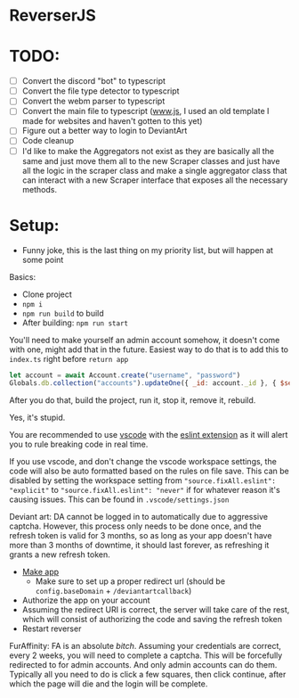 # ReverserJS

# TODO:
- [ ] Convert the discord "bot" to typescript
- [ ] Convert the file type detector to typescript
- [ ] Convert the webm parser to typescript
- [ ] Convert the main file to typescript (www.js, I used an old template I made for websites and haven't gotten to this yet)
- [ ] Figure out a better way to login to DeviantArt
- [ ] Code cleanup
- [ ] I'd like to make the Aggregators not exist as they are basically all the same and just move them all to the new Scraper classes and just have all the logic in the scraper class and make a single aggregator class that can interact with a new Scraper interface that exposes all the necessary methods.

# Setup:
- Funny joke, this is the last thing on my priority list, but will happen at some point

Basics:
- Clone project
- `npm i`
- `npm run build` to build
- After building: `npm run start`

You'll need to make yourself an admin account somehow, it doesn't come with one, might add that in the future. Easiest way to do that is to add this to `index.ts` right before `return app`

```js
let account = await Account.create("username", "password")
Globals.db.collection("accounts").updateOne({ _id: account._id }, { $set: { admin: true } })
```

After you do that, build the project, run it, stop it, remove it, rebuild.

Yes, it's stupid.

You are recommended to use [vscode](https://code.visualstudio.com/) with the [eslint extension](https://marketplace.visualstudio.com/items?itemName=dbaeumer.vscode-eslint) as it will alert you to rule breaking code in real time.

If you use vscode, and don't change the vscode workspace settings, the code will also be auto formatted based on the rules on file save. This can be disabled by setting the workspace setting from `"source.fixAll.eslint": "explicit"` to `"source.fixAll.eslint": "never"` if for whatever reason it's causing issues. This can be found in `.vscode/settings.json`

Deviant art:
DA cannot be logged in to automatically due to aggressive captcha. However, this process only needs to be done once, and the refresh token is valid for 3 months, so as long as your app doesn't have more than 3 months of downtime, it should last forever, as refreshing it grants a new refresh token.
- [Make app](https://www.deviantart.com/developers/apps)
  - Make sure to set up a proper redirect url (should be `config.baseDomain` + `/deviantartcallback`)
- Authorize the app on your account
- Assuming the redirect URI is correct, the server will take care of the rest, which will consist of authorizing the code and saving the refresh token
- Restart reverser

FurAffinity:
FA is an absolute *bitch*. Assuming your credentials are correct, every 2 weeks, you will need to complete a captcha. This will be forcefully redirected to for admin accounts. And only admin accounts can do them. Typically all you need to do is click a few squares, then click continue, after which the page will die and the login will be complete.